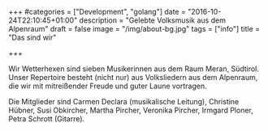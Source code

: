 +++
#categories = ["Development", "golang"]
date = "2016-10-24T22:10:45+01:00"
description = "Gelebte Volksmusik aus dem Alpenraum"
draft = false
image = "/img/about-bg.jpg"
tags = ["info"]
title = "Das sind wir"

+++

Wir Wetterhexen sind sieben Musikerinnen aus dem Raum Meran, Südtirol.
Unser Repertoire besteht (nicht nur) aus Volksliedern aus dem Alpenraum,
die wir mit mitreißender Freude und guter Laune vortragen.

Die Mitglieder sind Carmen Declara (musikalische Leitung),
Christine Hübner, Susi Obkircher, Martha Pircher, Veronika Pircher,
Irmgard Ploner, Petra Schrott (Gitarre).
